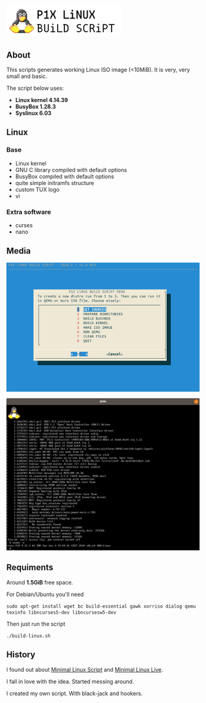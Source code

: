 # ![P1X LiNUX BUiLD SCRiPT](media/banner.png)

## About

This scripts generates working Linux ISO image (<10MiB). It is very, very small and basic.

The script below uses:

- **Linux kernel 4.14.39**
- **BusyBox 1.28.3**
- **Syslinux 6.03**

## Linux

### Base
- Linux kernel
- GNU C library compiled with default options
- BusyBox compiled with default options
- quite simple initramfs structure
- custom TUX logo
- vi

### Extra software
- curses
- nano

## Media

![Dialog script](media/screen_script.png)

![Live Linux](media/screen_live.png)



## Requiments

Around **1.5GiB** free space.

For Debian/Ubuntu you'll need

    sudo apt-get install wget bc build-essential gawk xorriso dialog qemu texinfo libncurses5-dev libncursesw5-dev

Then just run the script

    ./build-linux.sh

## History

I found out about [Minimal Linux Script](https://github.com/ivandavidov/minimal-linux-script) and [Minimal Linux Live](http://github.com/ivandavidov/minimal).

I fall in love with the idea. Started messing around.

I created my own script. With black-jack and hookers.
